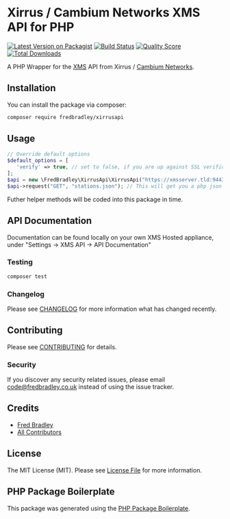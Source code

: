 # Xirrus / Cambium Networks XMS API for PHP

[![Latest Version on Packagist](https://img.shields.io/packagist/v/fredbradley/xirrusapi.svg?style=flat-square)](https://packagist.org/packages/fredbradley/xirrusapi)
[![Build Status](https://img.shields.io/travis/fredbradley/xirrusapi/master.svg?style=flat-square)](https://travis-ci.org/fredbradley/xirrusapi)
[![Quality Score](https://img.shields.io/scrutinizer/g/fredbradley/xirrusapi.svg?style=flat-square)](https://scrutinizer-ci.com/g/fredbradley/xirrusapi)
[![Total Downloads](https://img.shields.io/packagist/dt/fredbradley/xirrusapi.svg?style=flat-square)](https://packagist.org/packages/fredbradley/xirrusapi)

A PHP Wrapper for the [XMS](https://www.cambiumnetworks.com/products/software/xms-enterprise/) API from Xirrus / [Cambium Networks](https://www.cambiumnetworks.com/).   

## Installation

You can install the package via composer:

```bash
composer require fredbradley/xirrusapi
```

## Usage

``` php
// Override default options
$default_options = [
   'verify' => true, // set to false, if you are up against SSL verification issues 
];
$api = new \FredBradley\XirrusApi\XirrusApi("https://xmsserver.tld:9443", "exampleusername", "examplepassword", $default_options);
$api->request("GET", "stations.json"); // This will get you a php json object of your api result dataset
```
Futher helper methods will be coded into this package in time.

## API Documentation
Documentation can be found locally on your own XMS Hosted appliance, under "Settings -> XMS API -> API Documentation"

### Testing

``` bash
composer test
```

### Changelog

Please see [CHANGELOG](CHANGELOG.md) for more information what has changed recently.

## Contributing

Please see [CONTRIBUTING](CONTRIBUTING.md) for details.

### Security

If you discover any security related issues, please email code@fredbradley.co.uk instead of using the issue tracker.

## Credits

- [Fred Bradley](https://github.com/fredbradley)
- [All Contributors](../../contributors)

## License

The MIT License (MIT). Please see [License File](LICENSE.md) for more information.

## PHP Package Boilerplate

This package was generated using the [PHP Package Boilerplate](https://laravelpackageboilerplate.com).
